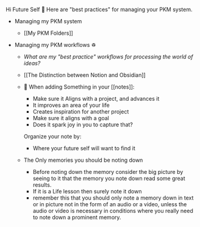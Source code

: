 Hi Future Self 👋  Here are "best practices" for managing your PKM system. 

- Managing my PKM system
	- [[My PKM Folders]]

- Managing my PKM workflows ♽
	- *What are my "best practice" workflows for processing the world of ideas?*
	- [[The Distinction between Notion and Obsidian]]
    - 📐 When adding Something in your [[notes]]:
	    - Make sure it Aligns with a project, and advances it
	    - It improves an area of your life
	    - Creates inspiration for another project
	    - Make sure it aligns with a goal
	    - Does it spark joy in you to capture that?
	    
	    Organize your note by:
	    - Where your future self will want to find it

	- The Only memories you should be noting down
		- Before noting down the memory consider the big picture by seeing to it that the memory you note down read some great results.
		- If it is a Life lesson then surely note it down
		- remember this that you should only note a memory down in text or in picture not in the form of an audio or a video, unless the audio or video is necessary in conditions where you really need to note down a prominent memory.
